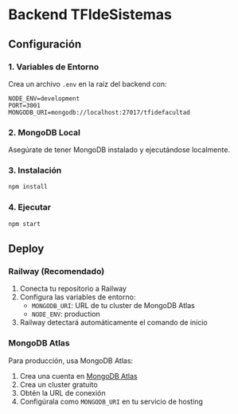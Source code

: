 # Backend TFIdeSistemas

## Configuración

### 1. Variables de Entorno
Crea un archivo `.env` en la raíz del backend con:

```
NODE_ENV=development
PORT=3001
MONGODB_URI=mongodb://localhost:27017/tfidefacultad
```

### 2. MongoDB Local
Asegúrate de tener MongoDB instalado y ejecutándose localmente.

### 3. Instalación
```bash
npm install
```

### 4. Ejecutar
```bash
npm start
```

## Deploy

### Railway (Recomendado)
1. Conecta tu repositorio a Railway
2. Configura las variables de entorno:
   - `MONGODB_URI`: URL de tu cluster de MongoDB Atlas
   - `NODE_ENV`: production
3. Railway detectará automáticamente el comando de inicio

### MongoDB Atlas
Para producción, usa MongoDB Atlas:
1. Crea una cuenta en [MongoDB Atlas](https://www.mongodb.com/atlas)
2. Crea un cluster gratuito
3. Obtén la URL de conexión
4. Configúrala como `MONGODB_URI` en tu servicio de hosting
